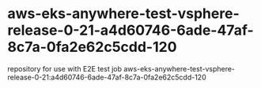 # aws-eks-anywhere-test-vsphere-release-0-21-a4d60746-6ade-47af-8c7a-0fa2e62c5cdd-120
repository for use with E2E test job aws-eks-anywhere-test-vsphere-release-0-21:a4d60746-6ade-47af-8c7a-0fa2e62c5cdd-120
